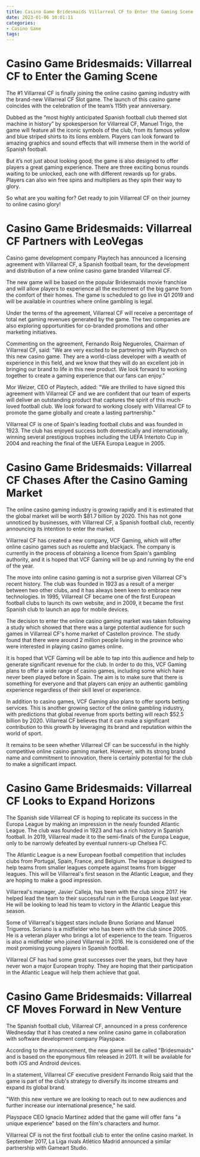```yaml
---
title: Casino Game Bridesmaids Villarreal CF to Enter the Gaming Scene
date: 2023-01-06 10:01:11
categories:
- Casino Game
tags:
---
```



#  Casino Game Bridesmaids: Villarreal CF to Enter the Gaming Scene

The #1 Villarreal CF is finally joining the online casino gaming industry with the brand-new Villarreal CF Slot game. The launch of this casino game coincides with the celebration of the team’s 115th year anniversary.

Dubbed as the “most highly anticipated Spanish football club themed slot machine in history” by spokesperson for Villarreal CF, Manuel Trigo, the game will feature all the iconic symbols of the club, from its famous yellow and blue striped shirts to its lions emblem. Players can look forward to amazing graphics and sound effects that will immerse them in the world of Spanish football.

But it’s not just about looking good; the game is also designed to offer players a great gaming experience. There are three exciting bonus rounds waiting to be unlocked, each one with different rewards up for grabs. Players can also win free spins and multipliers as they spin their way to glory.

So what are you waiting for? Get ready to join Villarreal CF on their journey to online casino glory!

#  Casino Game Bridesmaids: Villarreal CF Partners with LeoVegas

Casino game development company Playtech has announced a licensing agreement with Villarreal CF, a Spanish football team, for the development and distribution of a new online casino game branded Villarreal CF.

The new game will be based on the popular Bridesmaids movie franchise and will allow players to experience all the excitement of the big game from the comfort of their homes. The game is scheduled to go live in Q1 2019 and will be available in countries where online gambling is legal.

Under the terms of the agreement, Villarreal CF will receive a percentage of total net gaming revenues generated by the game. The two companies are also exploring opportunities for co-branded promotions and other marketing initiatives.

Commenting on the agreement, Fernando Roig Negueroles, Chairman of Villarreal CF, said: "We are very excited to be partnering with Playtech on this new casino game. They are a world-class developer with a wealth of experience in this field, and we know that they will do an excellent job in bringing our brand to life in this new product. We look forward to working together to create a gaming experience that our fans can enjoy."

Mor Weizer, CEO of Playtech, added: "We are thrilled to have signed this agreement with Villarreal CF and we are confident that our team of experts will deliver an outstanding product that captures the spirit of this much-loved football club. We look forward to working closely with Villarreal CF to promote the game globally and create a lasting partnership."

Villarreal CF is one of Spain's leading football clubs and was founded in 1923. The club has enjoyed success both domestically and internationally, winning several prestigious trophies including the UEFA Intertoto Cup in 2004 and reaching the final of the UEFA Europa League in 2005.

#  Casino Game Bridesmaids: Villarreal CF Chases After the Casino Gaming Market

The online casino gaming industry is growing rapidly and it is estimated that the global market will be worth $81.7 billion by 2020. This has not gone unnoticed by businesses, with Villarreal CF, a Spanish football club, recently announcing its intention to enter the market.

Villarreal CF has created a new company, VCF Gaming, which will offer online casino games such as roulette and blackjack. The company is currently in the process of obtaining a licence from Spain's gambling authority, and it is hoped that VCF Gaming will be up and running by the end of the year.

The move into online casino gaming is not a surprise given Villarreal CF's recent history. The club was founded in 1923 as a result of a merger between two other clubs, and it has always been keen to embrace new technologies. In 1995, Villarreal CF became one of the first European football clubs to launch its own website, and in 2009, it became the first Spanish club to launch an app for mobile devices.

The decision to enter the online casino gaming market was taken following a study which showed that there was a large potential audience for such games in Villarreal CF's home market of Castellon province. The study found that there were around 2 million people living in the province who were interested in playing casino games online.

It is hoped that VCF Gaming will be able to tap into this audience and help to generate significant revenue for the club. In order to do this, VCF Gaming plans to offer a wide range of casino games, including some which have never been played before in Spain. The aim is to make sure that there is something for everyone and that players can enjoy an authentic gambling experience regardless of their skill level or experience.

In addition to casino games, VCF Gaming also plans to offer sports betting services. This is another growing sector of the online gambling industry, with predictions that global revenue from sports betting will reach $52.5 billion by 2020. Villarreal CF believes that it can make a significant contribution to this growth by leveraging its brand and reputation within the world of sport.

It remains to be seen whether Villarreal CF can be successful in the highly competitive online casino gaming market. However, with its strong brand name and commitment to innovation, there is certainly potential for the club to make a significant impact.

#  Casino Game Bridesmaids: Villarreal CF Looks to Expand Horizons

The Spanish side Villarreal CF is hoping to replicate its success in the Europa League by making an impression in the newly founded Atlantic League. The club was founded in 1923 and has a rich history in Spanish football. In 2019, Villarreal made it to the semi-finals of the Europa League, only to be narrowly defeated by eventual runners-up Chelsea FC.

The Atlantic League is a new European football competition that includes clubs from Portugal, Spain, France, and Belgium. The league is designed to help teams from smaller leagues compete against teams from bigger leagues. This will be Villarreal's first season in the Atlantic League, and they are hoping to make a good impression.

Villarreal's manager, Javier Calleja, has been with the club since 2017. He helped lead the team to their successful run in the Europa League last year. He will be looking to lead his team to victory in the Atlantic League this season.

Some of Villarreal's biggest stars include Bruno Soriano and Manuel Trigueros. Soriano is a midfielder who has been with the club since 2005. He is a veteran player who brings a lot of experience to the team. Trigueros is also a midfielder who joined Villarreal in 2016. He is considered one of the most promising young players in Spanish football.

Villarreal CF has had some great successes over the years, but they have never won a major European trophy. They are hoping that their participation in the Atlantic League will help them achieve that goal.

#  Casino Game Bridesmaids: Villarreal CF Moves Forward in New Venture

The Spanish football club, Villarreal CF, announced in a press conference Wednesday that it has created a new online casino game in collaboration with software development company Playspace.

According to the announcement, the new game will be called "Bridesmaids" and is based on the eponymous film released in 2011. It will be available for both iOS and Android devices.

In a statement, Villarreal CF executive president Fernando Roig said that the game is part of the club's strategy to diversify its income streams and expand its global brand.

"With this new venture we are looking to reach out to new audiences and further increase our international presence," he said.

Playspace CEO Ignacio Martínez added that the game will offer fans "a unique experience" based on the film's characters and humor.

Villarreal CF is not the first football club to enter the online casino market. In September 2017, La Liga rivals Atlético Madrid announced a similar partnership with Gameart Studio.
